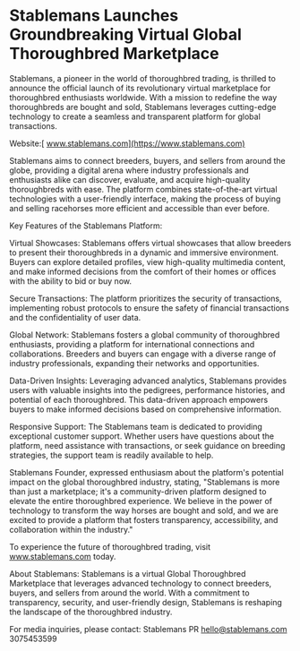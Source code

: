 # Stablemans Launches Groundbreaking Virtual Global Thoroughbred Marketplace

Stablemans, a pioneer in the world of thoroughbred trading, is thrilled to announce the official launch of its revolutionary virtual marketplace for thoroughbred enthusiasts worldwide. With a mission to redefine the way thoroughbreds are bought and sold, Stablemans leverages cutting-edge technology to create a seamless and transparent platform for global transactions.

Website:[ www.stablemans.com](https://www.stablemans.com)

Stablemans aims to connect breeders, buyers, and sellers from around the globe, providing a digital arena where industry professionals and enthusiasts alike can discover, evaluate, and acquire high-quality thoroughbreds with ease. The platform combines state-of-the-art virtual technologies with a user-friendly interface, making the process of buying and selling racehorses more efficient and accessible than ever before.

Key Features of the Stablemans Platform:

Virtual Showcases: Stablemans offers virtual showcases that allow breeders to present their thoroughbreds in a dynamic and immersive environment. Buyers can explore detailed profiles, view high-quality multimedia content, and make informed decisions from the comfort of their homes or offices with the ability to bid or buy now.

Secure Transactions: The platform prioritizes the security of transactions, implementing robust protocols to ensure the safety of financial transactions and the confidentiality of user data.

Global Network: Stablemans fosters a global community of thoroughbred enthusiasts, providing a platform for international connections and collaborations. Breeders and buyers can engage with a diverse range of industry professionals, expanding their networks and opportunities.

Data-Driven Insights: Leveraging advanced analytics, Stablemans provides users with valuable insights into the pedigrees, performance histories, and potential of each thoroughbred. This data-driven approach empowers buyers to make informed decisions based on comprehensive information.

Responsive Support: The Stablemans team is dedicated to providing exceptional customer support. Whether users have questions about the platform, need assistance with transactions, or seek guidance on breeding strategies, the support team is readily available to help.

Stablemans Founder, expressed enthusiasm about the platform's potential impact on the global thoroughbred industry, stating, "Stablemans is more than just a marketplace; it's a community-driven platform designed to elevate the entire thoroughbred experience. We believe in the power of technology to transform the way horses are bought and sold, and we are excited to provide a platform that fosters transparency, accessibility, and collaboration within the industry."

To experience the future of thoroughbred trading, visit www.stablemans.com today.

About Stablemans:
Stablemans is a virtual Global Thoroughbred Marketplace that leverages advanced technology to connect breeders, buyers, and sellers from around the world. With a commitment to transparency, security, and user-friendly design, Stablemans is reshaping the landscape of the thoroughbred industry.

For media inquiries, please contact:
Stablemans PR
hello@stablemans.com
3075453599
